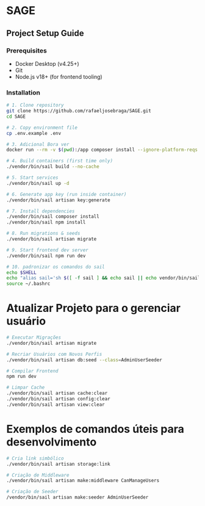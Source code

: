 # SAGE
## Project Setup Guide

### Prerequisites
- Docker Desktop (v4.25+)
- Git
- Node.js v18+ (for frontend tooling)

### Installation
```bash
# 1. Clone repository
git clone https://github.com/rafaeljosebraga/SAGE.git
cd SAGE

# 2. Copy environment file
cp .env.example .env

# 3. Adicional Bora ver
docker run --rm -v $(pwd):/app composer install --ignore-platform-reqs

# 4. Build containers (first time only)
./vendor/bin/sail build --no-cache

# 5. Start services
./vendor/bin/sail up -d

# 6. Generate app key (run inside container)
./vendor/bin/sail artisan key:generate

# 7. Install dependencies
./vendor/bin/sail composer install
./vendor/bin/sail npm install

# 8. Run migrations & seeds
./vendor/bin/sail artisan migrate 

# 9. Start frontend dev server
./vendor/bin/sail npm run dev

# 10. padronizar os comandos do sail 
echo $SHELL
echo "alias sail='sh $([ -f sail ] && echo sail || echo vendor/bin/sail)'" >> ~/.bashrc
source ~/.bashrc
```

# Atualizar Projeto para o gerenciar usuário

```bash
# Executar Migrações
./vendor/bin/sail artisan migrate

# Recriar Usuários com Novos Perfis
./vendor/bin/sail artisan db:seed --class=AdminUserSeeder

# Compilar Frontend
npm run dev

# Limpar Cache
./vendor/bin/sail artisan cache:clear
./vendor/bin/sail artisan config:clear
./vendor/bin/sail artisan view:clear
```

# Exemplos de comandos úteis para desenvolvimento
```bash
# Cria link simbólico
./vendor/bin/sail artisan storage:link

# Criação de Middleware
./vendor/bin/sail artisan make:middleware CanManageUsers

# Criação de Seeder
/vendor/bin/sail artisan make:seeder AdminUserSeeder
```
